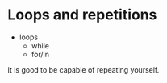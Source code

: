 
# Loops and repetitions

+ loops
    + while
    + for/in

It is good to be capable of repeating yourself.
